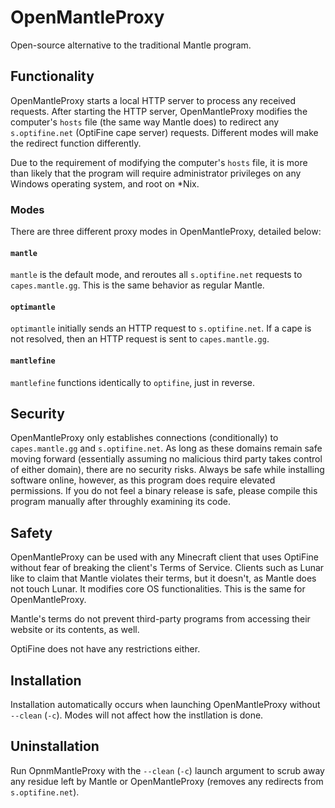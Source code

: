 # OpenMantleProxy
Open-source alternative to the traditional Mantle program.

## Functionality
OpenMantleProxy starts a local HTTP server to process any received requests. After starting the HTTP server, OpenMantleProxy modifies the computer's `hosts` file (the same way Mantle does) to redirect any `s.optifine.net` (OptiFine cape server) requests. Different modes will make the redirect function differently.

Due to the requirement of modifying the computer's `hosts` file, it is more than likely that the program will require administrator privileges on any Windows operating system, and root on *Nix.

### Modes
There are three different proxy modes in OpenMantleProxy, detailed below:

#### `mantle`
`mantle` is the default mode, and reroutes all `s.optifine.net` requests to `capes.mantle.gg`. This is the same behavior as regular Mantle.

#### `optimantle`
`optimantle` initially sends an HTTP request to `s.optifine.net`. If a cape is not resolved, then an HTTP request is sent to `capes.mantle.gg`.

#### `mantlefine`
`mantlefine` functions identically to `optifine`, just in reverse.

## Security
OpenMantleProxy only establishes connections (conditionally) to `capes.mantle.gg` and `s.optifine.net`. As long as these domains remain safe moving forward (essentially assuming no malicious third party takes control of either domain), there are no security risks. Always be safe while installing software online, however, as this program does require elevated permissions. If you do not feel a binary release is safe, please compile this program manually after throughly examining its code.

## Safety
OpenMantleProxy can be used with any Minecraft client that uses OptiFine without fear of breaking the client's Terms of Service. Clients such as Lunar like to claim that Mantle violates their terms, but it doesn't, as Mantle does not touch Lunar. It modifies core OS functionalities. This is the same for OpenMantleProxy.

Mantle's terms do not prevent third-party programs from accessing their website or its contents, as well.

OptiFine does not have any restrictions either.

## Installation
Installation automatically occurs when launching OpenMantleProxy without `--clean` (`-c`). Modes will not affect how the instllation is done.

## Uninstallation
Run OpnmMantleProxy with the `--clean` (`-c`) launch argument to scrub away any residue left by Mantle or OpenMantleProxy (removes any redirects from `s.optifine.net`).
